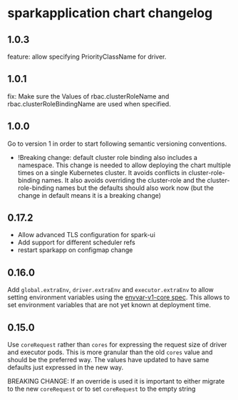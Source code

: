 # sparkapplication chart changelog

## 1.0.3

feature: allow specifying PriorityClassName for driver.

## 1.0.1

fix: Make sure the Values of rbac.clusterRoleName and rbac.clusterRoleBindingName are used when specified.

## 1.0.0

Go to version 1 in order to start following semantic versioning conventions.

- !Breaking change: default cluster role binding also includes a namespace.
This change is needed to allow deploying the chart multiple times on a single Kubernetes cluster.
It avoids conflicts in cluster-role-binding names. It also avoids overriding the cluster-role and the cluster-role-binding names
but the defaults should also work now (but the change in default means it is a breaking change)

## 0.17.2
- Allow advanced TLS configuration for spark-ui
- Add support for different scheduler refs
- restart sparkapp on configmap change

## 0.16.0

Add `global.extraEnv`, `driver.extraEnv` and `executor.extraEnv` to allow setting environment variables
using the [envvar-v1-core spec](https://kubernetes.io/docs/reference/generated/kubernetes-api/v1.24/#envvar-v1-core).
This allows to set environment variables that are not yet known at deployment time.

## 0.15.0

Use `coreRequest` rather than `cores` for expressing the request size of driver and executor pods.
This is more granular than the old `cores` value and should be the preferred way. The values have
updated to have same defaults just expressed in the new way.

BREAKING CHANGE: If an override is used it is important to either migrate to the new `coreRequest`
or to set `coreRequest` to the empty string
